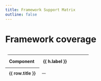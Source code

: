 ```yaml
---
title: Framework Support Matrix
outline: false
---
```


<script setup>
// No import needed if WarpBadge is globally registered

// 1) Load all component data.json files (relative to this page inside /components)
const modules = import.meta.glob('./**/data.json', { eager: true })

// 2) Normalize framework names to your canonical headers
const NAME_MAP = {
  'react-beta': 'React 19',
  'react19': 'React 19',
  'react 19': 'React 19',
  'react': 'React',
  'vue': 'Vue',
  'elements': 'Elements',
  'android': 'Android',
  'ios': 'iOS'
}
const CANONICAL = ['React', 'React 19', 'Vue', 'Elements', 'Android', 'iOS']

// 3) Normalize to the clean set
function normalizeStatus(s) {
  const v = String(s || '').toLowerCase().trim()
  if (v === 'released')   return 'released'
  if (v === 'beta')       return 'beta'
  if (v === 'developing') return 'developing'
  if (v === 'planned')    return 'planned'
  return v ? 'unsupported' : '' // empty when missing
}

// Optional: icon keys for WarpBadge
function iconFor(framework) {
  switch (framework) {
    case 'React':
    case 'React 19': return 'react'
    case 'Vue':      return 'vue'
    case 'Elements': return 'webcomponents'
    case 'Android':  return 'android'
    case 'iOS':      return 'apple'
    default:         return ''
  }
}

// 4) Build rows from the JSON
function slugFromPath(path) {
  // ./button/data.json or ./components/button/data.json -> button
  const m = path.match(/(?:^|\/)components?\/([^/]+)\/data\.json$/) || path.match(/\/([^/]+)\/data\.json$/)
  return m ? m[1] : path
}
function normalizeName(raw) {
  const key = String(raw || '').toLowerCase().trim()
  return NAME_MAP[key] || raw
}

// rows: { title, slug, statuses: { [framework]: 'released'|'beta'|'developing'|'planned'|'unsupported'|'' } }
const rows = Object.entries(modules)
  .map(([path, mod]) => {
    const data = (mod && mod.default) ? mod.default : mod
    const slug = slugFromPath(path)
    const title = data?.title || slug
    const statuses = Object.create(null)

    const frameworks = Array.isArray(data?.frameworks) ? data.frameworks : []
    for (const fw of frameworks) {
      const name = normalizeName(fw?.name)
      if (!CANONICAL.includes(name)) continue // skip non-code entries like Figma
      statuses[name] = normalizeStatus(fw?.status)
    }

    // Ensure all canonical columns exist (even if empty)
    for (const key of CANONICAL) {
      if (!(key in statuses)) statuses[key] = ''
    }

    return { title, slug, statuses }
  })
  .sort((a, b) => a.title.localeCompare(b.title))

// 5) Counts per framework for "released"
const counts = {}
for (const key of CANONICAL) {
  counts[key] = rows.filter(r => r.statuses[key] === 'released').length
}

// 6) Headers as { key, label } so we can show "React (32)" but still index by key
const headers = CANONICAL.map(key => ({ key, label: `${key} (${counts[key]})` }))
</script>

# Framework coverage
<div class="matrix-wrap">
  <table class="matrix">
    <thead>
      <tr>
        <th class="sticky left">Component</th>
        <th v-for="h in headers" :key="h.key" class="sticky">
          {{ h.label }}
        </th>
      </tr>
    </thead>
    <tbody>
      <tr v-for="row in rows" :key="row.slug">
        <th class="left">
          <a :href="`/docs/components/${row.slug}/`">{{ row.title }}</a>
        </th>
        <td v-for="h in headers" :key="h.key" class="cell">
          <span v-if="row.statuses[h.key] === ''" class="na" aria-label="No data">—</span>
          <WarpBadge
            v-else
            size="sm"
            :framework="h.key"
            :icon="iconFor(h.key)"
            :status="row.statuses[h.key]"
          />
        </td>
      </tr>
    </tbody>
  </table>
</div>

<style>
.matrix-wrap {
  overflow: auto;
  margin: 1rem 0 2rem;
  margin-right: calc(-1 * var(--vp-sidebar-width)); /* pull to the right */
}

/* Table basics */
.matrix {
  width: 100%;
  border-collapse: separate;
  border-spacing: 0;
  font-size: 14px;
  border-radius: 10px;
}

/* Header */
.matrix thead th {
  position: sticky;
  top: 0;
  z-index: 2;
  background: var(--vp-c-bg);
  border-bottom: 1px solid var(--vp-c-divider);
  text-align: left;
  padding: .75rem .75rem;
  white-space: nowrap;
}

/* First column sticky */
.matrix th.left {
  position: sticky;
  left: 0;
  z-index: 3;
  background: var(--vp-c-bg);
  border-right: 1px solid var(--vp-c-divider);
}

/* Body cells */
.matrix tbody th.left {
  text-align: left;
  font-weight: 600;
  padding: .5rem .75rem;
  white-space: nowrap;
}

.matrix .cell {
  padding: .35rem .5rem;
  text-align: left;
  vertical-align: middle;
  min-width: 140px; /* room for the sm pills */
  border-bottom: 1px solid var(--vp-c-divider);
}

/* Optional: lighten the em dash 'no data' */
.matrix .na {
  color: var(--vp-c-text-3);
  font-size: 12px;
}
</style>
